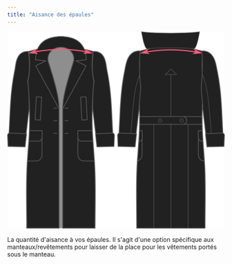 ```yaml
---
title: "Aisance des épaules"
---
```


![Aisance des épaules](./shoulderease.svg)

La quantité d'aisance à vos épaules. Il s'agit d'une option spécifique aux manteaux/revêtements pour laisser de la place pour les vêtements portés sous le manteau.




